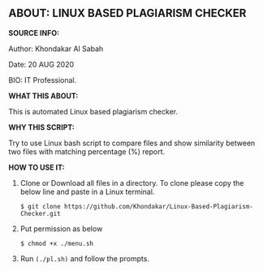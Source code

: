 ## ABOUT: LINUX BASED PLAGIARISM CHECKER
         
**SOURCE INFO:**

Author: Khondakar Al Sabah

Date: 20 AUG 2020

BIO: IT Professional.


**WHAT THIS ABOUT:**

This is automated Linux based plagiarism checker.

**WHY THIS SCRIPT:**

Try to use Linux bash script to compare files and show similarity between two files with matching percentage (%) report.

**HOW TO USE IT:**

1. Clone or Download all files in a directory. To clone please copy the below line and paste in a Linux terminal.

   ```$ git clone https://github.com/Khondakar/Linux-Based-Plagiarism-Checker.git```
   
2. Put permission as below

   ```$ chmod +x ./menu.sh```
   
2. Run `(./pl.sh)` and follow the prompts.

